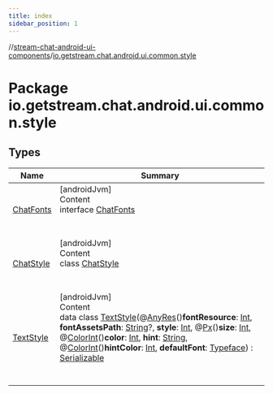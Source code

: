 ```yaml
---
title: index
sidebar_position: 1
---
```

//[stream-chat-android-ui-components](../../index.md)/[io.getstream.chat.android.ui.common.style](index.md)



# Package io.getstream.chat.android.ui.common.style  


## Types  
  
|  Name |  Summary | 
|---|---|
| <a name="io.getstream.chat.android.ui.common.style/ChatFonts///PointingToDeclaration/"></a>[ChatFonts](ChatFonts/index.md)| <a name="io.getstream.chat.android.ui.common.style/ChatFonts///PointingToDeclaration/"></a>[androidJvm]  <br/>Content  <br/>interface [ChatFonts](ChatFonts/index.md)  <br/><br/><br/>|
| <a name="io.getstream.chat.android.ui.common.style/ChatStyle///PointingToDeclaration/"></a>[ChatStyle](ChatStyle/index.md)| <a name="io.getstream.chat.android.ui.common.style/ChatStyle///PointingToDeclaration/"></a>[androidJvm]  <br/>Content  <br/>class [ChatStyle](ChatStyle/index.md)  <br/><br/><br/>|
| <a name="io.getstream.chat.android.ui.common.style/TextStyle///PointingToDeclaration/"></a>[TextStyle](TextStyle/index.md)| <a name="io.getstream.chat.android.ui.common.style/TextStyle///PointingToDeclaration/"></a>[androidJvm]  <br/>Content  <br/>data class [TextStyle](TextStyle/index.md)(@[AnyRes](https://developer.android.com/reference/kotlin/androidx/annotation/AnyRes.html)()**fontResource**: [Int](https://kotlinlang.org/api/latest/jvm/stdlib/kotlin/-int/index.html), **fontAssetsPath**: [String](https://kotlinlang.org/api/latest/jvm/stdlib/kotlin/-string/index.html)?, **style**: [Int](https://kotlinlang.org/api/latest/jvm/stdlib/kotlin/-int/index.html), @[Px](https://developer.android.com/reference/kotlin/androidx/annotation/Px.html)()**size**: [Int](https://kotlinlang.org/api/latest/jvm/stdlib/kotlin/-int/index.html), @[ColorInt](https://developer.android.com/reference/kotlin/androidx/annotation/ColorInt.html)()**color**: [Int](https://kotlinlang.org/api/latest/jvm/stdlib/kotlin/-int/index.html), **hint**: [String](https://kotlinlang.org/api/latest/jvm/stdlib/kotlin/-string/index.html), @[ColorInt](https://developer.android.com/reference/kotlin/androidx/annotation/ColorInt.html)()**hintColor**: [Int](https://kotlinlang.org/api/latest/jvm/stdlib/kotlin/-int/index.html), **defaultFont**: [Typeface](https://developer.android.com/reference/kotlin/android/graphics/Typeface.html)) : [Serializable](https://developer.android.com/reference/kotlin/java/io/Serializable.html)  <br/><br/><br/>|

